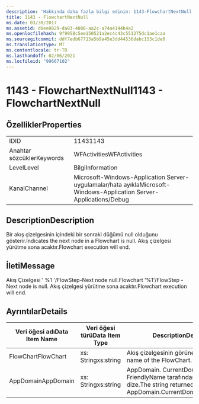 ```yaml
---
description: 'Hakkında daha fazla bilgi edinin: 1143-FlowchartNextNull'
title: 1143 - FlowchartNextNull
ms.date: 03/30/2017
ms.assetid: d0ee0829-da83-4086-aa2c-a74a4144b4a2
ms.openlocfilehash: 9f9958c5ee150521a2ec4c43c551275dc1ae1caa
ms.sourcegitcommit: ddf7edb67715a5b9a45e3dd44536dabc153c1de0
ms.translationtype: MT
ms.contentlocale: tr-TR
ms.lasthandoff: 02/06/2021
ms.locfileid: "99667102"
---
```

# <a name="1143---flowchartnextnull"></a><span data-ttu-id="d98e9-103">1143 - FlowchartNextNull</span><span class="sxs-lookup"><span data-stu-id="d98e9-103">1143 - FlowchartNextNull</span></span>

## <a name="properties"></a><span data-ttu-id="d98e9-104">Özellikler</span><span class="sxs-lookup"><span data-stu-id="d98e9-104">Properties</span></span>  
  
|||  
|-|-|  
|<span data-ttu-id="d98e9-105">ID</span><span class="sxs-lookup"><span data-stu-id="d98e9-105">ID</span></span>|<span data-ttu-id="d98e9-106">1143</span><span class="sxs-lookup"><span data-stu-id="d98e9-106">1143</span></span>|  
|<span data-ttu-id="d98e9-107">Anahtar sözcükler</span><span class="sxs-lookup"><span data-stu-id="d98e9-107">Keywords</span></span>|<span data-ttu-id="d98e9-108">WFActivities</span><span class="sxs-lookup"><span data-stu-id="d98e9-108">WFActivities</span></span>|  
|<span data-ttu-id="d98e9-109">Level</span><span class="sxs-lookup"><span data-stu-id="d98e9-109">Level</span></span>|<span data-ttu-id="d98e9-110">Bilgi</span><span class="sxs-lookup"><span data-stu-id="d98e9-110">Information</span></span>|  
|<span data-ttu-id="d98e9-111">Kanal</span><span class="sxs-lookup"><span data-stu-id="d98e9-111">Channel</span></span>|<span data-ttu-id="d98e9-112">Microsoft-Windows-Application Server-uygulamalar/hata ayıkla</span><span class="sxs-lookup"><span data-stu-id="d98e9-112">Microsoft-Windows-Application Server-Applications/Debug</span></span>|  
  
## <a name="description"></a><span data-ttu-id="d98e9-113">Description</span><span class="sxs-lookup"><span data-stu-id="d98e9-113">Description</span></span>  

 <span data-ttu-id="d98e9-114">Bir akış çizelgesinin içindeki bir sonraki düğümü null olduğunu gösterir.</span><span class="sxs-lookup"><span data-stu-id="d98e9-114">Indicates the next node in a Flowchart is null.</span></span> <span data-ttu-id="d98e9-115">Akış çizelgesi yürütme sona acaktır.</span><span class="sxs-lookup"><span data-stu-id="d98e9-115">Flowchart execution will end.</span></span>  
  
## <a name="message"></a><span data-ttu-id="d98e9-116">İleti</span><span class="sxs-lookup"><span data-stu-id="d98e9-116">Message</span></span>  

 <span data-ttu-id="d98e9-117">Akış Çizelgesi ' %1 '/FlowStep-Next node null.</span><span class="sxs-lookup"><span data-stu-id="d98e9-117">Flowchart '%1'/FlowStep - Next node is null.</span></span> <span data-ttu-id="d98e9-118">Akış çizelgesi yürütme sona acaktır.</span><span class="sxs-lookup"><span data-stu-id="d98e9-118">Flowchart execution will end.</span></span>  
  
## <a name="details"></a><span data-ttu-id="d98e9-119">Ayrıntılar</span><span class="sxs-lookup"><span data-stu-id="d98e9-119">Details</span></span>  
  
|<span data-ttu-id="d98e9-120">Veri öğesi adı</span><span class="sxs-lookup"><span data-stu-id="d98e9-120">Data Item Name</span></span>|<span data-ttu-id="d98e9-121">Veri öğesi türü</span><span class="sxs-lookup"><span data-stu-id="d98e9-121">Data Item Type</span></span>|<span data-ttu-id="d98e9-122">Description</span><span class="sxs-lookup"><span data-stu-id="d98e9-122">Description</span></span>|  
|--------------------|--------------------|-----------------|  
|<span data-ttu-id="d98e9-123">FlowChart</span><span class="sxs-lookup"><span data-stu-id="d98e9-123">FlowChart</span></span>|<span data-ttu-id="d98e9-124">xs: String</span><span class="sxs-lookup"><span data-stu-id="d98e9-124">xs:string</span></span>|<span data-ttu-id="d98e9-125">Akış çizelgesinin görünen adı.</span><span class="sxs-lookup"><span data-stu-id="d98e9-125">The display name of the FlowChart.</span></span>|  
|<span data-ttu-id="d98e9-126">AppDomain</span><span class="sxs-lookup"><span data-stu-id="d98e9-126">AppDomain</span></span>|<span data-ttu-id="d98e9-127">xs: String</span><span class="sxs-lookup"><span data-stu-id="d98e9-127">xs:string</span></span>|<span data-ttu-id="d98e9-128">AppDomain. CurrentDomain. FriendlyName tarafından döndürülen dize.</span><span class="sxs-lookup"><span data-stu-id="d98e9-128">The string returned by AppDomain.CurrentDomain.FriendlyName.</span></span>|
